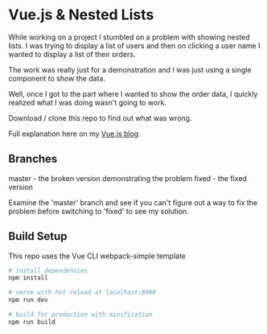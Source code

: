 # Vue.js & Nested Lists

While working on a project I stumbled on a problem with showing nested lists. I was trying to display a list of users and then on clicking a user name I wanted to display a list of their orders.

The work was really just for a demonstration and I was just using a single component to show the data.

Well, once I got to the part where I wanted to show the order data, I quickly realized what I was doing wasn't going to work. 

Download / clone this repo to find out what was wrong.

Full explanation here on my [Vue.js blog](http://patrickwho.me/vue-js-nested-list-iteration-and-async-data-loading).

## Branches

master - the broken version demonstrating the problem
fixed - the fixed version

Examine the 'master' branch and see if you can't figure out a way to fix the problem before switching to 'fixed' to see my solution.

## Build Setup

This repo uses the Vue CLI webpack-simple template

``` bash
# install dependencies
npm install

# serve with hot reload at localhost:8080
npm run dev

# build for production with minification
npm run build
```


